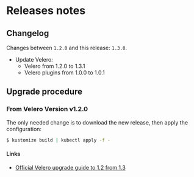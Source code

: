 # Releases notes

## Changelog

Changes between `1.2.0` and this release: `1.3.0`.

- Update Velero:
  - Velero from 1.2.0 to 1.3.1
  - Velero plugins from 1.0.0 to 1.0.1


## Upgrade procedure

### From Velero Version v1.2.0

The only needed change is to download the new release, then apply the configuration:

```bash
$ kustomize build | kubectl apply -f -
```


#### Links

- [Official Velero upgrade guide to 1.2 from 1.3](https://velero.io/docs/v1.3.0/upgrade-to-1.3/)

